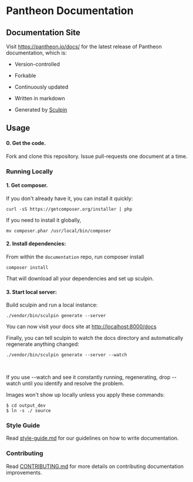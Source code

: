 Pantheon Documentation
======================

Documentation Site
------------------

Visit https://pantheon.io/docs/ for the latest release of Pantheon documentation, which is:

-   Version-controlled
-   Forkable
-   Continuously updated
-   Written in markdown
-   Generated by [Sculpin][1]

    [1]: <https://sculpin.io/>

Usage
-----

#### 0. Get the code.
Fork and clone this repository. Issue pull-requests one document at a time.

### Running Locally

#### 1. Get composer.

If you don't already have it, you can install it quickly:

```
curl -sS https://getcomposer.org/installer | php
```
If you need to install it globally, 
```
mv composer.phar /usr/local/bin/composer
```
#### 2. Install dependencies:

From within the `documentation` repo, run composer install

```
composer install
```

That will download all your dependencies and set up sculpin.

#### 3. Start local server:

Build sculpin and run a local instance:


```
./vendor/bin/sculpin generate --server
```
You can now visit your docs site at <http://localhost:8000/docs>


Finally, you can tell sculpin to watch the docs directory and automatically
regenerate anything changed:

```
./vendor/bin/sculpin generate --server --watch
```

 

If you use --watch and see it constantly running, regenerating, drop --watch
until you identify and resolve the problem.

Images won't show up locally unless you apply these commands:
```
$ cd output_dev
$ ln -s ./ source
```

### Style Guide

Read [style-guide.md](<style-guide.md>) for our guidelines on how to write
documentation.

### Contributing

Read [CONTRIBUTING.md](<CONTRIBUTING.md>) for more details on contributing
documentation improvements.
